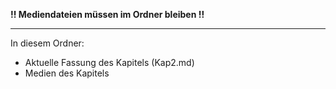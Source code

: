**!! Mediendateien müssen im Ordner bleiben !!**

---

In diesem Ordner:

* Aktuelle Fassung des Kapitels (Kap2.md)
* Medien des Kapitels